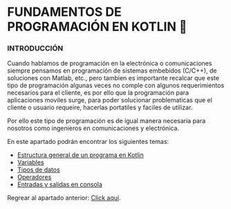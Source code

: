 # FUNDAMENTOS DE PROGRAMACIÓN EN KOTLIN :checkered_flag:
### INTRODUCCIÓN
Cuando hablamos de programación en la electrónica o comunicaciones siempre pensamos en programación de sistemas embebidos (C/C++), de soluciones con
Matlab, etc., pero tambien es importante recalcar que este tipo de programación algunas veces no comple con  algunos requerimientos necesarios para
el cliente, es por ello que la programación para aplicaciones moviles surge, para poder solucionar problematicas que el cliente o usuario requeire, 
hacerlas portatiles y faciles de utilizar.

Por ello este tipo de programación es de igual manera necesaria para nosotros como ingenieros en comunicaciones y electrónica.

En este apartado podrán encontrar los siguientes temas:

<ul>
    <li><a href="01 - EstructuraGeneral.kt">Estructura general de un programa en Kotlin</a></li>
    <li><a href="02 - Variables.md">Variables</a></li>
    <li><a href="03 - TiposDeDatos.md">Tipos de datos</a></li>
    <li><a href="04 - Operadores.md">Operadores</a></li>
    <li><a href="05 - EntradasSalidas.kt">Entradas y salidas en consola</a></li>
</ul>

Regrear al apartado anterior: <a href="../LEEME.md">Click aquí</a>.